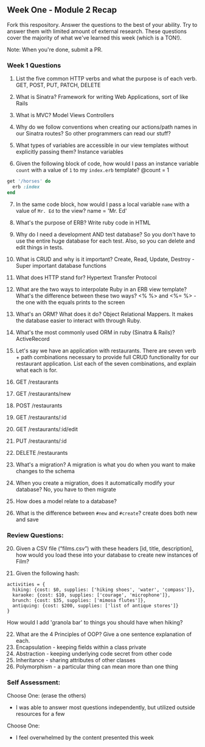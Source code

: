 ## Week One - Module 2 Recap

Fork this respository. Answer the questions to the best of your ability. Try to answer them with limited amount of external research. These questions cover the majority of what we've learned this week (which is a TON!).

Note: When you're done, submit a PR.

### Week 1 Questions

1. List the five common HTTP verbs and what the purpose is of each verb.
  GET, POST, PUT, PATCH, DELETE

2. What is Sinatra?
  Framework for writing Web Applications, sort of like Rails

3. What is MVC?
  Model Views Controllers

4. Why do we follow conventions when creating our actions/path names in our Sinatra routes?
  So other programmers can read our stuff?

5. What types of variables are accessible in our view templates without explicitly passing them?
  Instance variables

6. Given the following block of code, how would I pass an instance variable `count` with a value of `1` to my `index.erb` template? @count = 1

  ```ruby
  get '/horses' do
    erb :index
  end
  ```

7. In the same code block, how would I pass a local variable `name` with a value of `Mr. Ed` to the view?
  name = 'Mr. Ed'

8. What's the purpose of ERB?
  Write ruby code in HTML

9. Why do I need a development AND test database?
  So you don't have to use the entire huge database for each test. Also, so you can delete and edit things in tests.

10. What is CRUD and why is it important?
  Create, Read, Update, Destroy - Super important database functions

11. What does HTTP stand for?
  Hypertext Transfer Protocol

12. What are the two ways to interpolate Ruby in an ERB view template? What's the difference between these two ways?
  <% %> and <%= %> - the one with the equals prints to the screen

13. What's an ORM? What does it do?
  Object Relational Mappers. It makes the database easier to interact with through Ruby.

14. What's the most commonly used ORM in ruby (Sinatra & Rails)?
  ActiveRecord

15. Let's say we have an application with restaurants. There are seven verb + path combinations necessary to provide full CRUD functionality for our restaurant application. List each of the seven combinations, and explain what each is for.
  1. GET /restaurants
  2. GET /restaurants/new
  3. POST /restaurants
  4. GET /restaurants/:id
  5. GET /restaurants/:id/edit
  6. PUT /restaurants/:id
  7. DELETE /restaurants


16. What's a migration?
  A migration is what you do when you want to make changes to the schema

17. When you create a migration, does it automatically modify your database?
  No, you have to then migrate

18. How does a model relate to a database?

19. What is the difference between `#new` and `#create`?
  create does both new and save


### Review Questions:  
20. Given a CSV file (“films.csv”) with these headers [id, title, description], how would you load these into your database to create new instances of Film?  

21. Given the following hash:
```
activities = {
  hiking: {cost: $0, supplies: ['hiking shoes', 'water', 'compass']},
  karaoke: {cost: $10, supplies: ['courage', 'microphone']},
  brunch: {cost: $35, supplies: ['mimosa flutes']},
  antiquing: {cost: $200, supplies: ['list of antique stores']}
}
```
How would I add 'granola bar' to things you should have when hiking?

22. What are the 4 Principles of OOP? Give a one sentence explanation of each.
  1. Encapsulation - keeping fields within a class private
  2. Abstraction - keeping underlying code secret from other code
  3. Inheritance - sharing attributes of other classes
  4. Polymorphism - a particular thing can mean more than one thing

### Self Assessment:
Choose One: (erase the others)
* I was able to answer most questions independently, but utilized outside resources for a few

Choose One:
* I feel overwhelmed by the content presented this week
